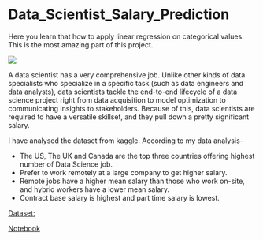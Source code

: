 # Data_Scientist_Salary_Prediction
Here you learn that how to apply linear regression on categorical values. This is the most amazing part of this project.

![](https://encrypted-tbn0.gstatic.com/images?q=tbn:ANd9GcS_gRQ38lvIGg218xHAcenXVp4pCdrYmB9hlA&usqp=CAU)

A data scientist has a very comprehensive job. Unlike other kinds of data specialists who specialize in a specific task (such as data engineers and data analysts), data scientists tackle the end-to-end lifecycle of a data science project right from data acquisition to model optimization to communicating insights to stakeholders. Because of this, data scientists are required to have a versatile skillset, and they pull down a pretty significant salary.

I have analysed the dataset from kaggle. According to my data analysis- 
- The US, The UK and Canada are the top three countries offering highest number of Data Science job. 
- Prefer to work remotely at a large company to get higher salary.
- Remote jobs have a higher mean salary than those who work on-site, and hybrid workers have a lower mean salary.
- Contract base salary is highest and part time salary is lowest.

[Dataset:](https://github.com/khushiyadav2022/Data_Scientist_Salary_Prediction/blob/8b02fe5dee738362567ac4c1594d0ef0f510fd52/Data%20Science%20Jobs%20Salaries.csv)

[Notebook](https://github.com/khushiyadav2022/Data_Scientist_Salary_Prediction/blob/b8c698390c6687303b2a00b5efa5f73d149ffeeb/data-scientist-salary-prediction.ipynb)
